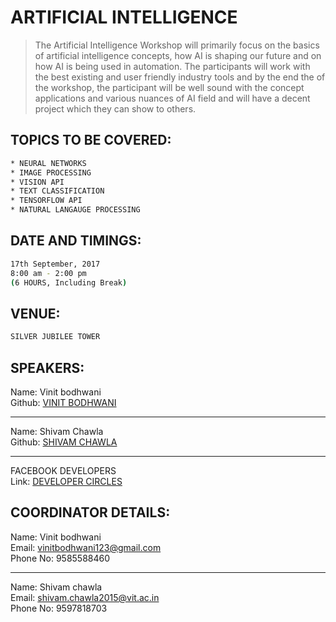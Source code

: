 # ARTIFICIAL INTELLIGENCE

> The Artificial Intelligence Workshop will primarily focus on the basics of artificial intelligence concepts, how AI is shaping our future and on how AI is being used in automation. The participants will work with the best existing and user friendly industry tools and by the end the of the workshop, the participant will be well sound with the concept applications and various nuances of AI field and will have a decent project which they can show to others.

## TOPICS TO BE COVERED:
```sh
* NEURAL NETWORKS
* IMAGE PROCESSING
* VISION API
* TEXT CLASSIFICATION
* TENSORFLOW API
* NATURAL LANGAUGE PROCESSING
```
## DATE AND TIMINGS:

```sh
17th September, 2017
8:00 am - 2:00 pm
(6 HOURS, Including Break)
```

## VENUE:

```sh
SILVER JUBILEE TOWER
```
## SPEAKERS:

Name: Vinit bodhwani<br/>
Github: [VINIT BODHWANI](https://github.com/bodhwani)
- - - -
Name: Shivam Chawla<br/>
Github: [SHIVAM CHAWLA](https://github.com/Shivam60)

- - - -
FACEBOOK DEVELOPERS<br/>
Link: [DEVELOPER CIRCLES](https://developers.facebook.com/developercircles)

## COORDINATOR DETAILS:
 
Name: Vinit bodhwani<br/>
Email: vinitbodhwani123@gmail.com<br/> 
Phone No: 9585588460<br/>
- - - -
Name: Shivam chawla<br/> 
Email: shivam.chawla2015@vit.ac.in<br/> 
Phone No: 9597818703 <br/>
